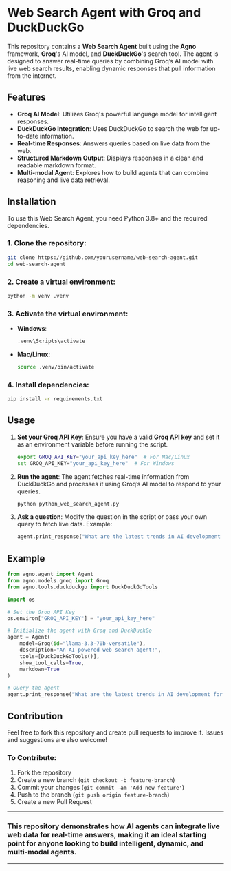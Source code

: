 
# Web Search Agent with Groq and DuckDuckGo

This repository contains a **Web Search Agent** built using the **Agno** framework, **Groq**'s AI model, and **DuckDuckGo**'s search tool. The agent is designed to answer real-time queries by combining Groq’s AI model with live web search results, enabling dynamic responses that pull information from the internet.

## Features
- **Groq AI Model**: Utilizes Groq's powerful language model for intelligent responses.
- **DuckDuckGo Integration**: Uses DuckDuckGo to search the web for up-to-date information.
- **Real-time Responses**: Answers queries based on live data from the web.
- **Structured Markdown Output**: Displays responses in a clean and readable markdown format.
- **Multi-modal Agent**: Explores how to build agents that can combine reasoning and live data retrieval.

## Installation

To use this Web Search Agent, you need Python 3.8+ and the required dependencies.

### 1. Clone the repository:
```bash
git clone https://github.com/yourusername/web-search-agent.git
cd web-search-agent
```

### 2. Create a virtual environment:
```bash
python -m venv .venv
```

### 3. Activate the virtual environment:
- **Windows**:
  ```bash
  .venv\Scripts\activate
  ```
- **Mac/Linux**:
  ```bash
  source .venv/bin/activate
  ```

### 4. Install dependencies:
```bash
pip install -r requirements.txt
```

## Usage

1. **Set your Groq API Key**:
   Ensure you have a valid **Groq API key** and set it as an environment variable before running the script.

   ```bash
   export GROQ_API_KEY="your_api_key_here"  # For Mac/Linux
   set GROQ_API_KEY="your_api_key_here"  # For Windows
   ```

2. **Run the agent**:
   The agent fetches real-time information from DuckDuckGo and processes it using Groq’s AI model to respond to your queries.

   ```bash
   python python_web_search_agent.py
   ```

3. **Ask a question**:
   Modify the question in the script or pass your own query to fetch live data. Example:
   
   ```python
   agent.print_response("What are the latest trends in AI development for 2025?", stream=True)
   ```

## Example

```python
from agno.agent import Agent
from agno.models.groq import Groq
from agno.tools.duckduckgo import DuckDuckGoTools

import os

# Set the Groq API Key
os.environ["GROQ_API_KEY"] = "your_api_key_here"

# Initialize the agent with Groq and DuckDuckGo
agent = Agent(
    model=Groq(id="llama-3.3-70b-versatile"),
    description="An AI-powered web search agent!",
    tools=[DuckDuckGoTools()],
    show_tool_calls=True,
    markdown=True
)

# Query the agent
agent.print_response("What are the latest trends in AI development for 2025?", stream=True)
```

## Contribution

Feel free to fork this repository and create pull requests to improve it. Issues and suggestions are also welcome!

### To Contribute:
1. Fork the repository
2. Create a new branch (`git checkout -b feature-branch`)
3. Commit your changes (`git commit -am 'Add new feature'`)
4. Push to the branch (`git push origin feature-branch`)
5. Create a new Pull Request

---

### This repository demonstrates how AI agents can integrate live web data for real-time answers, making it an ideal starting point for anyone looking to build intelligent, dynamic, and multi-modal agents.

--- 
